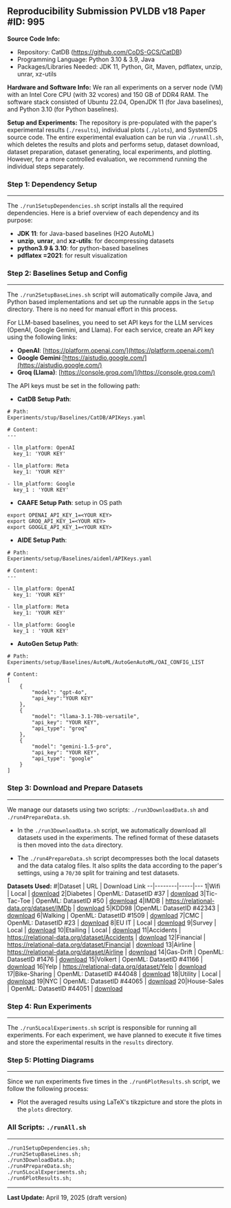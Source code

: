 ## Reproducibility Submission PVLDB v18  Paper #ID: 995

**Source Code Info:**
 * Repository: CatDB (<https://github.com/CoDS-GCS/CatDB>)
 * Programming Language: Python 3.10 & 3.9, Java  
 * Packages/Libraries Needed: JDK 11, Python, Git, Maven, pdflatex, unzip, unrar, xz-utils


**Hardware and Software Info:** We ran all experiments on a server node (VM) with an Intel Core CPU (with 32 vcores) and 150 GB of DDR4 RAM. The software stack consisted of Ubuntu 22.04, OpenJDK 11 (for Java baselines), and Python 3.10 (for Python baselines).

**Setup and Experiments:** The repository is pre-populated with the paper's experimental results (`./results`), individual plots (`./plots`), and SystemDS source code. The entire experimental evaluation can be run via `./runAll.sh`, which deletes the results and plots and performs setup, dataset download, dataset preparation, dataset generating, local experiments, and plotting. However, for a more controlled evaluation, we recommend running the individual steps separately.

### Step 1: Dependency Setup
--- 
The `./run1SetupDependencies.sh` script installs all the required dependencies. Here is a brief overview of each dependency and its purpose:

* **JDK 11**: for Java-based baselines (H2O AutoML)
* **unzip**, **unrar**, and **xz-utils**: for decompressing datasets
* **python3.9 & 3.10**: for python-based baselines
* **pdflatex =2021**: for result visualization


### Step 2: Baselines Setup and Config
--- 
The `./run2SetupBaseLines.sh` script will automatically compile Java, and Python based implementations and set up the runnable apps in the `Setup` directory. There is no need for manual effort in this process.

For LLM-based baselines, you need to set API keys for the LLM services (OpenAI, Google Gemini, and Llama). For each service, create an API key using the following links:

* **OpenAI**: [https://platform.openai.com/](https://platform.openai.com/)
* **Google Gemini**:[https://aistudio.google.com/](https://aistudio.google.com/)
* **Groq (Llama)**: [https://console.groq.com/](https://console.groq.com/)

The API keys must be set in the following path:

* **CatDB Setup Path**:
```
# Path:
Experiments/stup/Baselines/CatDB/APIKeys.yaml

# Content:
---

- llm_platform: OpenAI
  key_1: 'YOUR KEY'

- llm_platform: Meta
  key_1: 'YOUR KEY'

- llm_platform: Google
  key_1 : 'YOUR KEY'
```

* **CAAFE Setup Path**: setup in OS path
```
export OPENAI_API_KEY_1=<YOUR KEY>
export GROQ_API_KEY_1=<YOUR KEY>
export GOOGLE_API_KEY_1=<YOUR KEY>
```

* **AIDE Setup Path**:
```
# Path:
Experiments/setup/Baselines/aideml/APIKeys.yaml

# Content:
---

- llm_platform: OpenAI
  key_1: 'YOUR KEY'

- llm_platform: Meta
  key_1: 'YOUR KEY'

- llm_platform: Google
  key_1 : 'YOUR KEY'
```

* **AutoGen Setup Path**:
```
# Path:
Experiments/setup/Baselines/AutoML/AutoGenAutoML/OAI_CONFIG_LIST

# Content:
[
    {
        "model": "gpt-4o",
        "api_key":"YOUR KEY"
    },
    {
        "model": "llama-3.1-70b-versatile",
        "api_key": "YOUR KEY",
        "api_type": "groq"
    },
    {
        "model": "gemini-1.5-pro",
        "api_key": "YOUR KEY",
        "api_type": "google"
    }
]
```

### Step 3: Download and Prepare Datasets
--- 
We manage our datasets using two scripts: `./run3DownloadData.sh` and `./run4PrepareData.sh`.

* In the `./run3DownloadData.sh` script, we automatically download all datasets used in the experiments. The refined format of these datasets is then moved into the `data` directory.

* The `./run4PrepareData.sh` script decompresses both the local datasets and the data catalog files. It also splits the data according to the paper's settings, using a `70/30` split for training and test datasets.

**Datasets Used:**
\#|Dataset | URL | Download Link
--|--------|-----|---
1|Wifi           | Local                                          | [download](https://github.com/CoDS-GCS/CatDB/blob/main/Experiments/data/Accidents.zip) 
2|Diabetes       | OpenML: DatasetID \#37                         | [download](https://www.openml.org/search?type=data&sort=runs&status=active&id=37)
3|Tic-Tac-Toe    | OpenML: DatasetID \#50                         | [download](https://www.openml.org/search?type=data&sort=runs&status=active&id=50)
4|IMDB           | https://relational-data.org/dataset/IMDb       | [download](https://relational-data.org/dataset/IMDb)
5|KDD98          |OpenML: DatasetID \#42343                       | [download](https://www.openml.org/search?type=data&sort=runs&status=active&id=42343)
6|Walking        | OpenML: DatasetID \#1509                       | [download](https://www.openml.org/search?type=data&sort=runs&status=active&id=1509)
7|CMC            | OpenML: DatasetID \#23                         | [download](https://www.openml.org/search?type=data&sort=runs&status=active&id=23)
8|EU IT          | Local                                          | [download](https://github.com/CoDS-GCS/CatDB/blob/main/Experiments/data/EU-IT.zip)
9|Survey         | Local                                          | [download](https://github.com/CoDS-GCS/CatDB/blob/main/Experiments/data/Midwest-Survey.zip)
10|Etailing      | Local                                          | [download](https://github.com/CoDS-GCS/CatDB/blob/main/Experiments/data/Etailing.zip)
11|Accidents     | https://relational-data.org/dataset/Accidents  | [download](https://relational-data.org/dataset/Accidents)
12|Financial     | https://relational-data.org/dataset/Financial  | [download](https://relational-data.org/dataset/Financial)
13|Airline       | https://relational-data.org/dataset/Airline    | [download](https://relational-data.org/dataset/Airline)
14|Gas-Drift      | OpenML: DatasetID \#1476                      | [download](https://www.openml.org/search?type=data&sort=runs&status=active&id=1476)
15|Volkert        | OpenML: DatasetID \#41166                     | [download](https://www.openml.org/search?type=data&sort=runs&status=active&id=41166)
16|Yelp          | https://relational-data.org/dataset/Yelp       | [download](https://relational-data.org/dataset/Yelp)
17|Bike-Sharing  | OpenML: DatasetID \#44048                      | [download](https://www.openml.org/search?type=data&sort=runs&status=active&id=44048) 
18|Utility       | Local                                          | [download](https://github.com/CoDS-GCS/CatDB/blob/main/Experiments/data/Utility.zip)
19|NYC           | OpenML: DatasetID \#44065                      | [download](https://www.openml.org/search?type=data&sort=runs&status=active&id=44065)
20|House-Sales   | OpenML: DatasetID \#44051                      | [download](https://www.openml.org/search?type=data&sort=runs&status=active&id=44051)


### Step 4: Run Experiments
--- 
The `./run5LocalExperiments.sh` script is responsible for running all experiments. For each experiment, we have planned to execute it five times and store the experimental results in the `results` directory.


### Step 5: Plotting Diagrams
--- 
Since we run experiments five times in the `./run6PlotResults.sh` script, we follow the following process:

* Plot the averaged results using LaTeX's tikzpicture and store the plots in the `plots` directory.

### All Scripts: ```./runAll.sh```
--- 

```
./run1SetupDependencies.sh;
./run2SetupBaseLines.sh;
./run3DownloadData.sh;
./run4PrepareData.sh;
./run5LocalExperiments.sh;
./run6PlotResults.sh; 
```

--- 
**Last Update:** April 19, 2025 (draft version)